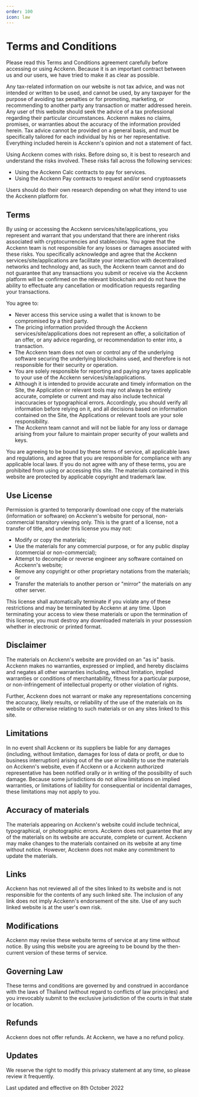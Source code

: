 ```yaml
---
order: 100
icon: law
---
```


# Terms and Conditions

Please read this Terms and Conditions agreement carefully before accessing or using Acckenn. Because it is an important contract between us and our users, we have tried to make it as clear as possible.

Any tax-related information on our website is not tax advice, and was not intended or written to be used, and cannot be used, by any taxpayer for the purpose of avoiding tax penalties or for promoting, marketing, or recommending to another party any transaction or matter addressed herein. Any user of this website should seek the advice of a tax professional regarding their particular circumstances. Acckenn makes no claims, promises, or warranties about the accuracy of the information provided herein. Tax advice cannot be provided on a general basis, and must be specifically tailored for each individual by his or her representative. Everything included herein is Acckenn's opinion and not a statement of fact.

Using Acckenn comes with risks. Before doing so, it is best to research and understand the risks involved. These risks fall across the following services:

- Using the Acckenn Calc contracts to pay for services.
- Using the Acckenn Pay contracts to request and/or send cryptoassets

Users should do their own research depending on what they intend to use the Acckenn platform for.

## Terms

By using or accessing the Acckenn services/site/applications, you represent and warrant that you understand that there are inherent risks associated with cryptocurrencies and stablecoins. You agree that the Acckenn team is not responsible for any losses or damages associated with these risks. You specifically acknowledge and agree that the Acckenn services/site/applications are facilitate your interaction with decentralised networks and technology and, as such, the Acckenn team cannot and do not guarantee that any transactions you submit or receive via the Acckenn platform will be confirmed on the relevant blockchain and do not have the ability to effectuate any cancellation or modification requests regarding your transactions.

You agree to:

- Never access this service using a wallet that is known to be compromised by a third party.
- The pricing information provided through the Acckenn services/site/applications does not represent an offer, a solicitation of an offer, or any advice regarding, or recommendation to enter into, a transaction.
- The Acckenn team does not own or control any of the underlying software securing the underlying blockchains used, and therefore is not responsible for their security or operation.
- You are solely responsible for reporting and paying any taxes applicable to your use of the Acckenn services/site/applications.
- Although it is intended to provide accurate and timely information on the Site, the Application or relevant tools may not always be entirely accurate, complete or current and may also include technical inaccuracies or typographical errors. Accordingly, you should verify all information before relying on it, and all decisions based on information contained on the Site, the Applications or relevant tools are your sole responsibility.
- The Acckenn team cannot and will not be liable for any loss or damage arising from your failure to maintain proper security of your wallets and keys.

You are agreeing to be bound by these terms of service, all applicable laws and regulations, and agree that you are responsible for compliance with any applicable local laws. If you do not agree with any of these terms, you are prohibited from using or accessing this site. The materials contained in this website are protected by applicable copyright and trademark law.

## Use License

Permission is granted to temporarily download one copy of the materials (information or software) on Acckenn's website for personal, non-commercial transitory viewing only. This is the grant of a license, not a transfer of title, and under this license you may not:

- Modify or copy the materials;
- Use the materials for any commercial purpose, or for any public display (commercial or non-commercial);
- Attempt to decompile or reverse engineer any software contained on Acckenn's website;
- Remove any copyright or other proprietary notations from the materials; or
- Transfer the materials to another person or "mirror" the materials on any other server.

This license shall automatically terminate if you violate any of these restrictions and may be terminated by Acckenn at any time. Upon terminating your access to view these materials or upon the termination of this license, you must destroy any downloaded materials in your possession whether in electronic or printed format.

## Disclaimer

The materials on Acckenn's website are provided on an "as is" basis. Acckenn makes no warranties, expressed or implied, and hereby disclaims and negates all other warranties including, without limitation, implied warranties or conditions of merchantability, fitness for a particular purpose, or non-infringement of intellectual property or other violation of rights.

Further, Acckenn does not warrant or make any representations concerning the accuracy, likely results, or reliability of the use of the materials on its website or otherwise relating to such materials or on any sites linked to this site.

## Limitations

In no event shall Acckenn or its suppliers be liable for any damages (including, without limitation, damages for loss of data or profit, or due to business interruption) arising out of the use or inability to use the materials on Acckenn's website, even if Acckenn or a Acckenn authorized representative has been notified orally or in writing of the possibility of such damage. Because some jurisdictions do not allow limitations on implied warranties, or limitations of liability for consequential or incidental damages, these limitations may not apply to you.

## Accuracy of materials

The materials appearing on Acckenn's website could include technical, typographical, or photographic errors. Acckenn does not guarantee that any of the materials on its website are accurate, complete or current. Acckenn may make changes to the materials contained on its website at any time without notice. However, Acckenn does not make any commitment to update the materials.

## Links

Acckenn has not reviewed all of the sites linked to its website and is not responsible for the contents of any such linked site. The inclusion of any link does not imply Acckenn's endorsement of the site. Use of any such linked website is at the user's own risk.

## Modifications

Acckenn may revise these website terms of service at any time without notice. By using this website you are agreeing to be bound by the then-current version of these terms of service.

## Governing Law

These terms and conditions are governed by and construed in accordance with the laws of Thailand (without regard to conflicts of law principles) and you irrevocably submit to the exclusive jurisdiction of the courts in that state or location.

## Refunds

Acckenn does not offer refunds. At Acckenn, we have a no refund policy.

## Updates

We reserve the right to modify this privacy statement at any time, so please review it frequently.

Last updated and effective on 8th October 2022